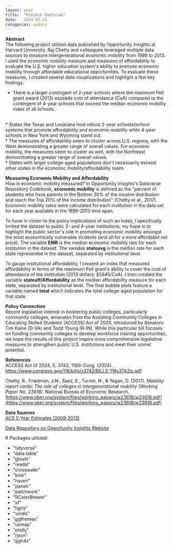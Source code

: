```yaml
---
layout: post
title:  "Project Overview"
date:   2024-03-24 
categories: update
---
```

**Abstract**
<br>
The following project utilizes data published by Opportunity Insights at Harvard University. Raj Chetty and colleagues leveraged multiple data sources to measure intergenerational economic mobility from 1999 to 2013. I used the economic mobility measure and measures of affordability to evaluate the U.S. higher education system's ability to promote economic mobility through affordable educational opportunities. To evaluate these measures, I created several data visualizations and highlight a few key findings:
<br>
* There is a larger contingent of 2-year schools where the maximum Pell grant award (2013) exceeds cost of attendance (CoA) compared to the contingent of 4-year schools that exceed the median economic mobility index of all schools.
<br>
* States like Texas and Louisiana host robust 2-year schools/school systems that promote affordability and economic mobility while 4-year schools in New York and Wyoming stand out.
<br>
* The measures of affordability seem to cluster across U.S. regions, with the West demonstrating a greater range of overall values. For economic mobility, the measures seem to cluster as well, with the Northeast demonstrating a greater range of overall values.
<br>
* States with larger college-aged populations don't necessarily exceed other states in the economic mobility/affordability realm

**Measuring Economic Mobility and Affordability**
<br>
How is economic mobility measured? In Opportunity Insights's Dataverse Repository Codebook, **economic mobility** is defined as the "percent of students who have parents in the Bottom 20% of the income distribution and reach the Top 20% of the income distribution" (Chetty et al., 2017). Economic mobility rates were calculated for each institution in the data set for each year available in the 1999-2013 time span. 

To hone in closer to the policy implications of such an index, I specifically limited the dataset to public 2- and 4-year institutions; my hope is to highlight the public sector's role in promoting economic mobility amongst the most economically vulnerable students (and all for a more affordable net price). The variable **EMR** is the median economic mobility rate for each institution in the dataset. The variable **stateavg** is the median rate for each state represented in the dataset, separated by institutional level.

To gauge institutional affordability, I created an index that measured affordability in terms of the maximum Pell grant's ability to cover the cost of attendance of the institution (2013 dollars; $5645/CoA). I then created the variable **stateaff/Affordability** as the median affordability measure for each state, separated by institutional level. The final bubble plots feature a variable named **total** which indicates the total college-aged population for that state.

**Policy Connection**
<br>
Recent legislative interest in bolstering public colleges, particularly community colleges, emanates from the Assisting Community Colleges in Educating Skilled Students (ACCESS) Act of 2024, introduced by Senators Tim Kaine (D-VA) and Todd Young (R-IN). While this particular bill focuses on funding community colleges to develop workforce training opportunities, we hope the results of this project inspire more comprehensive legislative measures to strengthen public U.S. institutions and meet their unmet potential.

**References**
<br>
ACCESS Act of 2024, S. 3742, 118th Cong. (2024). https://www.congress.gov/118/bills/s3742/BILLS-118s3742is.pdf 

Chetty, R., Friedman, J.N., Saez, E., Turner, N., & Yagan, D. (2017). *Mobility report cards: The role of colleges in intergenerational mobility (Working Paper No. 23618)*. National Bureau of Economic Research. [https://www.nber.org/system/files/working_papers/w23618/w23618.pdf](https://www.nber.org/system/files/working_papers/w23618/w23618.pdf)

**Data Sources**
<br>
[ACS 5-Year Estimates (2009-2013)](https://www.census.gov/data/developers/data-sets/acs-5year.html)

[Data Repository on Opportunity Insights Website](https://opportunityinsights.org/data/)

R Packages utilized:
* "tidyverse" 
* "data.table" 
* "gtools" 
* "readxl" 
* "crosswalkr" 
* "knitr" 
* "haven" 
* "panelr" 
* "patchwork" 
* "RColorBrewer" 
* "sf"
* "tigris"
* "viridis" 
* "ggthemes" 
* "usmap"
* "plotly" 
* "rjson"
* "ggh4x"